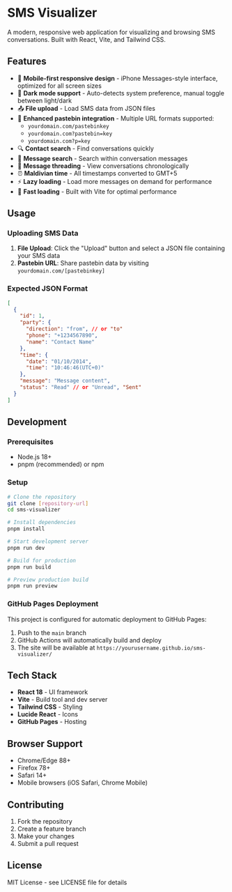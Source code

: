 # SMS Visualizer

A modern, responsive web application for visualizing and browsing SMS conversations. Built with React, Vite, and Tailwind CSS.

## Features

- 📱 **Mobile-first responsive design** - iPhone Messages-style interface, optimized for all screen sizes
- 🌙 **Dark mode support** - Auto-detects system preference, manual toggle between light/dark
- 📤 **File upload** - Load SMS data from JSON files
- 🔗 **Enhanced pastebin integration** - Multiple URL formats supported:
  - `yourdomain.com/pastebinkey`
  - `yourdomain.com?pastebin=key`
  - `yourdomain.com?p=key`
- 🔍 **Contact search** - Find conversations quickly
- 🔎 **Message search** - Search within conversation messages
- 💬 **Message threading** - View conversations chronologically
- ⏰ **Maldivian time** - All timestamps converted to GMT+5
- ⚡ **Lazy loading** - Load more messages on demand for performance
- 🚀 **Fast loading** - Built with Vite for optimal performance

## Usage

### Uploading SMS Data

1. **File Upload**: Click the "Upload" button and select a JSON file containing your SMS data
2. **Pastebin URL**: Share pastebin data by visiting `yourdomain.com/[pastebinkey]`

### Expected JSON Format

```json
[
  {
    "id": 1,
    "party": {
      "direction": "from", // or "to"
      "phone": "+1234567890",
      "name": "Contact Name"
    },
    "time": {
      "date": "01/10/2014",
      "time": "10:46:46(UTC+0)"
    },
    "message": "Message content",
    "status": "Read" // or "Unread", "Sent"
  }
]
```

## Development

### Prerequisites

- Node.js 18+
- pnpm (recommended) or npm

### Setup

```bash
# Clone the repository
git clone [repository-url]
cd sms-visualizer

# Install dependencies
pnpm install

# Start development server
pnpm run dev

# Build for production
pnpm run build

# Preview production build
pnpm run preview
```

### GitHub Pages Deployment

This project is configured for automatic deployment to GitHub Pages:

1. Push to the `main` branch
2. GitHub Actions will automatically build and deploy
3. The site will be available at `https://yourusername.github.io/sms-visualizer/`

## Tech Stack

- **React 18** - UI framework
- **Vite** - Build tool and dev server
- **Tailwind CSS** - Styling
- **Lucide React** - Icons
- **GitHub Pages** - Hosting

## Browser Support

- Chrome/Edge 88+
- Firefox 78+
- Safari 14+
- Mobile browsers (iOS Safari, Chrome Mobile)

## Contributing

1. Fork the repository
2. Create a feature branch
3. Make your changes
4. Submit a pull request

## License

MIT License - see LICENSE file for details